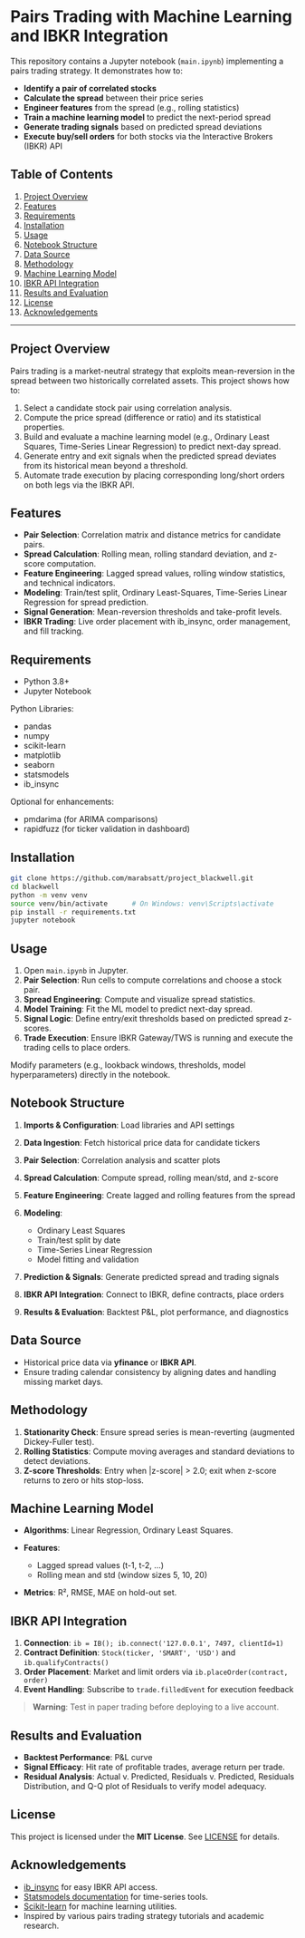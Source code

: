 # Pairs Trading with Machine Learning and IBKR Integration

This repository contains a Jupyter notebook (`main.ipynb`) implementing a pairs trading strategy. It demonstrates how to:

* **Identify a pair of correlated stocks**
* **Calculate the spread** between their price series
* **Engineer features** from the spread (e.g., rolling statistics)
* **Train a machine learning model** to predict the next-period spread
* **Generate trading signals** based on predicted spread deviations
* **Execute buy/sell orders** for both stocks via the Interactive Brokers (IBKR) API

## Table of Contents

1. [Project Overview](#project-overview)
2. [Features](#features)
3. [Requirements](#requirements)
4. [Installation](#installation)
5. [Usage](#usage)
6. [Notebook Structure](#notebook-structure)
7. [Data Source](#data-source)
8. [Methodology](#methodology)
9. [Machine Learning Model](#machine-learning-model)
10. [IBKR API Integration](#ibkr-api-integration)
11. [Results and Evaluation](#results-and-evaluation)
12. [License](#license)
13. [Acknowledgements](#acknowledgements)

---

## Project Overview

Pairs trading is a market-neutral strategy that exploits mean-reversion in the spread between two historically correlated assets. This project shows how to:

1. Select a candidate stock pair using correlation analysis.
2. Compute the price spread (difference or ratio) and its statistical properties.
3. Build and evaluate a machine learning model (e.g., Ordinary Least Squares, Time-Series Linear Regression) to predict next-day spread.
4. Generate entry and exit signals when the predicted spread deviates from its historical mean beyond a threshold.
5. Automate trade execution by placing corresponding long/short orders on both legs via the IBKR API.

## Features

* **Pair Selection**: Correlation matrix and distance metrics for candidate pairs.
* **Spread Calculation**: Rolling mean, rolling standard deviation, and z-score computation.
* **Feature Engineering**: Lagged spread values, rolling window statistics, and technical indicators.
* **Modeling**: Train/test split, Ordinary Least-Squares, Time-Series Linear Regression for spread prediction.
* **Signal Generation**: Mean-reversion thresholds and take-profit levels.
* **IBKR Trading**: Live order placement with ib\_insync, order management, and fill tracking.

## Requirements

* Python 3.8+
* Jupyter Notebook

Python Libraries:

* pandas
* numpy
* scikit-learn
* matplotlib
* seaborn
* statsmodels
* ib\_insync

Optional for enhancements:

* pmdarima (for ARIMA comparisons)
* rapidfuzz (for ticker validation in dashboard)

## Installation

```bash
git clone https://github.com/marabsatt/project_blackwell.git
cd blackwell
python -m venv venv
source venv/bin/activate      # On Windows: venv\Scripts\activate
pip install -r requirements.txt
jupyter notebook
```

## Usage

1. Open `main.ipynb` in Jupyter.
2. **Pair Selection**: Run cells to compute correlations and choose a stock pair.
3. **Spread Engineering**: Compute and visualize spread statistics.
4. **Model Training**: Fit the ML model to predict next-day spread.
5. **Signal Logic**: Define entry/exit thresholds based on predicted spread z-scores.
6. **Trade Execution**: Ensure IBKR Gateway/TWS is running and execute the trading cells to place orders.

Modify parameters (e.g., lookback windows, thresholds, model hyperparameters) directly in the notebook.

## Notebook Structure

1. **Imports & Configuration**: Load libraries and API settings
2. **Data Ingestion**: Fetch historical price data for candidate tickers
3. **Pair Selection**: Correlation analysis and scatter plots
4. **Spread Calculation**: Compute spread, rolling mean/std, and z-score
5. **Feature Engineering**: Create lagged and rolling features from the spread
6. **Modeling**:

   * Ordinary Least Squares
   * Train/test split by date
   * Time-Series Linear Regression
   * Model fitting and validation
7. **Prediction & Signals**: Generate predicted spread and trading signals
8. **IBKR API Integration**: Connect to IBKR, define contracts, place orders
9. **Results & Evaluation**: Backtest P\&L, plot performance, and diagnostics

## Data Source

* Historical price data via **yfinance** or **IBKR API**.
* Ensure trading calendar consistency by aligning dates and handling missing market days.

## Methodology

1. **Stationarity Check**: Ensure spread series is mean-reverting (augmented Dickey-Fuller test).
2. **Rolling Statistics**: Compute moving averages and standard deviations to detect deviations.
3. **Z-score Thresholds**: Entry when |z-score| > 2.0; exit when z-score returns to zero or hits stop-loss.

## Machine Learning Model

* **Algorithms**: Linear Regression, Ordinary Least Squares.
* **Features**:

  * Lagged spread values (t-1, t-2, ...)
  * Rolling mean and std (window sizes 5, 10, 20)

* **Metrics**: R², RMSE, MAE on hold-out set.

## IBKR API Integration

1. **Connection**: `ib = IB(); ib.connect('127.0.0.1', 7497, clientId=1)`
2. **Contract Definition**: `Stock(ticker, 'SMART', 'USD')` and `ib.qualifyContracts()`
3. **Order Placement**: Market and limit orders via `ib.placeOrder(contract, order)`
4. **Event Handling**: Subscribe to `trade.filledEvent` for execution feedback

> **Warning**: Test in paper trading before deploying to a live account.

## Results and Evaluation

* **Backtest Performance**: P\&L curve
* **Signal Efficacy**: Hit rate of profitable trades, average return per trade.
* **Residual Analysis**: Actual v. Predicted, Residuals v. Predicted, Residuals Distribution, and Q-Q plot of Residuals to verify model adequacy.

## License

This project is licensed under the **MIT License**. See [LICENSE](LICENSE) for details.

## Acknowledgements

* [ib\_insync](https://github.com/erdewit/ib_insync) for easy IBKR API access.
* [Statsmodels documentation](https://www.statsmodels.org/) for time-series tools.
* [Scikit-learn](https://scikit-learn.org/) for machine learning utilities.
* Inspired by various pairs trading strategy tutorials and academic research.
